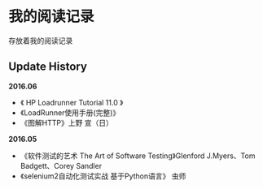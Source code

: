 # 我的阅读记录

存放着我的阅读记录

## Update History


**2016.06**

- 《 HP Loadrunner Tutorial 11.0 》
- 《LoadRunner使用手册(完整)》
- 《图解HTTP》上野 宣（日）


**2016.05**

- 《软件测试的艺术 The Art of Software Testing》Glenford J.Myers、Tom Badgett、Corey Sandler
- 《selenium2自动化测试实战 基于Python语言》 虫师

